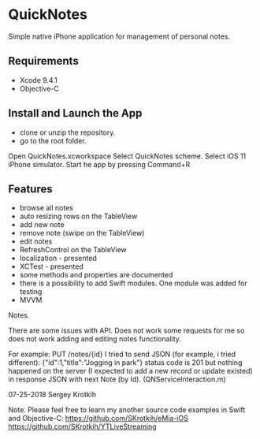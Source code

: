# QuickNotes

Simple native iPhone application for management of personal notes.

## Requirements

- Xcode 9.4.1
- Objective-C

## Install and Launch the App

- clone or unzip the repository. 
- go to the root folder. 

Open QuickNotes.xcworkspace
Select QuickNotes scheme.
Select iOS 11 iPhone simulator.
Start he app by pressing Command+R

## Features

- browse all notes
- auto resizing rows on the TableView
- add new note
- remove note (swipe on the TableView)
- edit notes
- RefreshControl on the TableView
- localization - presented
- XCTest - presented
- some methods and properties are documented 
- there is a possibility to add Swift modules. One module was added for testing 
- MVVM

Notes.
 
There are some issues with API.
Does not work some requests for me so does not work adding and editing notes functionality. 

For example:
PUT /notes/{id}
I tried to send JSON (for example, i tried different):
{"id":1,"title":"Jogging in park"}
status code is 201 but nothing happened on the server (I expected to add a new record or update existed)
in response JSON with next Note (by Id).
(QNServiceInteraction.m)

07-25-2018
Sergey Krotkih

Note.
Please feel free to learn my another source code examples in Swift and Objective-C:
https://github.com/SKrotkih/eMia-iOS
https://github.com/SKrotkih/YTLiveStreaming
